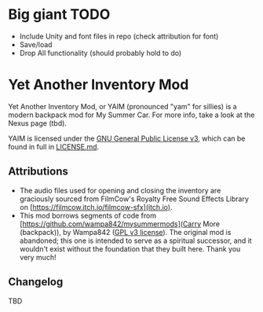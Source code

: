 # Big giant TODO

* Include Unity and font files in repo (check attribution for font)
* Save/load
* Drop All functionality (should probably hold to do)

# Yet Another Inventory Mod

Yet Another Inventory Mod, or YAIM (pronounced "yam" for sillies) is a modern backpack mod for My Summer Car. For more info, take a look at the Nexus page (tbd).

YAIM is licensed under the [GNU General Public License v3](http://www.gnu.org/licenses/agpl.html), which can be found in full in [LICENSE.md](LICENSE.md).

## Attributions

* The audio files used for opening and closing the inventory are graciously sourced from FilmCow's Royalty Free Sound Effects Library on [https://filmcow.itch.io/filmcow-sfx](itch.io).
* This mod borrows segments of code from [https://github.com/wampa842/mysummermods](Carry More (backpack)), by Wampa842 ([GPL v3 license](https://github.com/Wampa842/MySummerMods/blob/master/COPYING.TXT)). The original mod is abandoned; this one is intended to serve as a spiritual successor, and it wouldn't exist without the foundation that they built here. Thank you very much!

## Changelog

TBD

